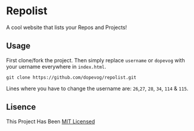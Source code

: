 # Repolist
A cool website that lists your Repos and Projects!
## Usage
First clone/fork the project. Then simply replace ```username``` or ```dopevog``` with your uername everywhere in ```index.html```.
```
git clone https://github.com/dopevog/repolist.git
```
Lines where you have to change the username are: ```26```,```27```, ```28```, ```34```, ```114``` & ```115```.
## Lisence
This Project Has Been [MIT Licensed](https://github.com/dopevog/repolist/blob/main/LICENSE)
